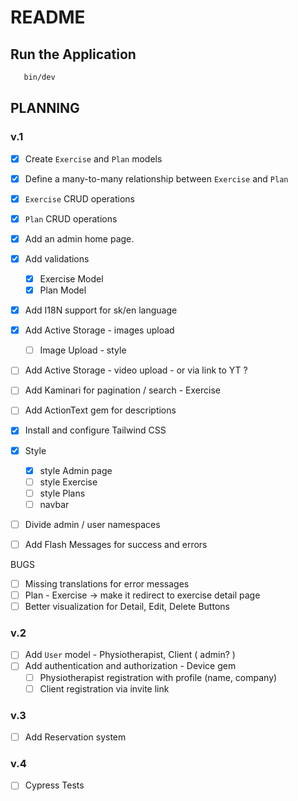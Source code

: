 # README

## Run the Application

```bash
   bin/dev
```

## PLANNING

### v.1

- [x] Create `Exercise` and `Plan` models
- [x] Define a many-to-many relationship between `Exercise` and `Plan`
- [x] `Exercise` CRUD operations
- [x] `Plan` CRUD operations
- [x] Add an admin home page.

- [x] Add validations

  - [x] Exercise Model
  - [x] Plan Model

- [x] Add I18N support for sk/en language
- [x] Add Active Storage - images upload
  - [ ] Image Upload - style 
- [ ] Add Active Storage - video upload - or via link to YT ?
- [ ] Add Kaminari for pagination / search - Exercise
- [ ] Add ActionText gem for descriptions

- [x] Install and configure Tailwind CSS
- [x] Style

  - [x] style Admin page
  - [ ] style Exercise
  - [ ] style Plans
  - [ ] navbar

- [ ] Divide admin / user namespaces
- [ ] Add Flash Messages for success and errors

BUGS

- [ ] Missing translations for error messages
- [ ] Plan - Exercise -> make it redirect to exercise detail page
- [ ] Better visualization for Detail, Edit, Delete Buttons

### v.2

- [ ] Add `User` model - Physiotherapist, Client ( admin? )
- [ ] Add authentication and authorization - Device gem
  - [ ] Physiotherapist registration with profile (name, company)
  - [ ] Client registration via invite link

### v.3

- [ ] Add Reservation system

### v.4

- [ ] Cypress Tests
